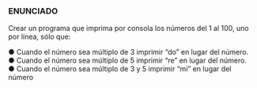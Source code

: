 ### ENUNCIADO
Crear un programa que imprima por consola los números del 1
al 100, uno por línea, sólo que:

● Cuando el número sea múltiplo de 3 imprimir “do” en
lugar del número.\
● Cuando el número sea múltiplo de 5 imprimir “re” en lugar
del número.\
● Cuando el número sea múltiplo de 3 y 5 imprimir “mi” en
lugar del número